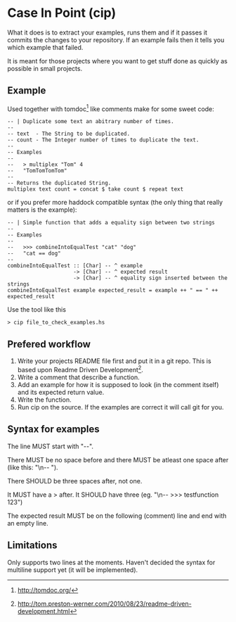 Case In Point (cip)
===================

What it does is to extract your examples, runs them and if it passes it 
commits the changes to your repository. If an example fails then it
tells you which example that failed.

It is meant for those projects where you want to get stuff done as 
quickly as possible in small projects.


Example
-------

Used together with tomdoc[^2] like comments make for some sweet code:

    -- | Duplicate some text an abitrary number of times.
    --
    -- text  - The String to be duplicated.
    -- count - The Integer number of times to duplicate the text.
    --
    -- Examples
    --
    --   > multiplex "Tom" 4
    --   "TomTomTomTom"
    --
    -- Returns the duplicated String.
    multiplex text count = concat $ take count $ repeat text

or if you prefer more haddock compatible syntax (the only thing that
really matters is the example):

    -- | Simple function that adds a equality sign between two strings
    --
    -- Examples
    --
    --   >>> combineIntoEqualTest "cat" "dog" 
    --   "cat == dog"
    --
    combineIntoEqualTest :: [Char] -- ^ example
                         -> [Char] -- ^ expected result
                         -> [Char] -- ^ equality sign inserted between the strings
    combineIntoEqualTest example expected_result = example ++ " == " ++ expected_result


Use the tool like this

    > cip file_to_check_examples.hs


Prefered workflow
-----------------

1. Write your projects README file first and put it in a git repo. This is based upon 
   Readme Driven Development[^1].
2. Write a comment that describe a function.
3. Add an example for how it is supposed to look (in the comment
   itself) and its expected return value.
4. Write the function.
5. Run cip on the source. If the examples are correct it will call git
   for you.


Syntax for examples
-------------------
The line MUST start with "--".

There MUST be no space before and there MUST be atleast one space after
(like this: "\n-- ").

There SHOULD be three spaces after, not one.

It MUST have a > after. It SHOULD have three 
(eg. "\n--   >>> testfunction 123")

The expected result MUST be on the following (comment) line and end with an empty
line.


Limitations
------------
Only supports two lines at the moments. Haven't decided the syntax for 
multiline support yet (it will be implemented).


[^1]: http://tom.preston-werner.com/2010/08/23/readme-driven-development.html
[^2]: http://tomdoc.org/


